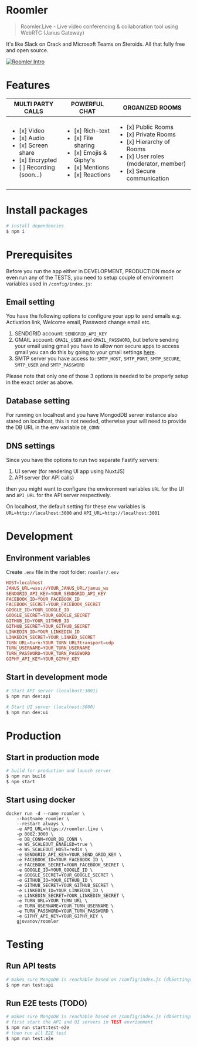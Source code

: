 # Roomler

> Roomler.Live - Live video conferencing & collaboration tool using WebRTC (Janus Gateway)

It's like Slack on Crack and Microsoft Teams on Steroids.
All that fully free and open source. 


[![Roomler Intro](https://img.youtube.com/vi/lzHeRwVDfPQ/0.jpg)](https://www.youtube.com/watch?v=lzHeRwVDfPQ)

# Features

| MULTI PARTY CALLS       | POWERFUL CHAT           | ORGANIZED ROOMS         |
|-------------------------|-------------------------|-------------------------|
| <ul><li>[x] Video</li><li>[x] Audio</li><li>[x] Screen share</li><li>[x] Encrypted</li><li>[ ] Recording (soon...)</li></ul> | <ul><li>[x] Rich-text</li><li>[x] File sharing</li><li>[x] Emojis & Giphy's</li><li>[x] Mentions</li><li>[x] Reactions</li></ul> | <ul><li>[x] Public Rooms</li><li>[x] Private Rooms</li><li>[x] Hierarchy of Rooms</li><li>[x] User roles (moderator, member)</li><li>[x] Secure communication</li></ul> |



# Install packages
``` bash
# install dependencies
$ npm i
```

# Prerequisites
Before you run the app either in DEVELOPMENT, PRODUCTION mode or even run any of the TESTS, you need to setup couple of environment variables used in `/config/index.js`:

## Email setting
You have the following options to configure your app to send emails e.g. Activation link, Welcome email, Password change email etc.
1. SENDGRID account: `SENDGRID_API_KEY`
2. GMAIL account: `GMAIL_USER` and `GMAIL_PASSWORD`, but before sending your email using gmail you have to allow non secure apps to access gmail you can do this by going to your gmail settings [here](https://myaccount.google.com/lesssecureapps).
3. SMTP server you have access to: `SMTP_HOST`, `SMTP_PORT`, `SMTP_SECURE`, `SMTP_USER` and `SMTP_PASSWORD`

Please note that only one of those 3 options is needed to be properly setup in the exact order as above.

## Database setting
For running on localhost and you have MongodDB server instance also stared on localhost, this is not needed, otherwise your will need to provide the DB URL in the env variable `DB_CONN`

## DNS settings
Since you have the options to run two separate Fastify servers:
1. UI server (for rendering UI app using NuxtJS)
2. API server (for API calls)

then you might want to configure the environment variables `URL` for the UI and `API_URL` for the API server respectively.

On localhost, the default setting for these env variables is `URL=http://localhost:3000` and `API_URL=http://localhost:3001`


# Development

## Environment variables
Create `.env` file in the root folder: `roomler/.env`

```toml
HOST=localhost
JANUS_URL=wss://YOUR_JANUS_URL/janus_ws
SENDGRID_API_KEY=YOUR_SENDGRID_API_KEY
FACEBOOK_ID=YOUR_FACEBOOK_ID
FACEBOOK_SECRET=YOUR_FACEBOOK_SECRET
GOOGLE_ID=YOUR_GOOGLE_ID
GOOGLE_SECRET=YOUR_GOOGLE_SECRET
GITHUB_ID=YOUR_GITHUB_ID
GITHUB_SECRET=YOUR_GITHUB_SECRET
LINKEDIN_ID=YOUR_LINKEDIN_ID
LINKEDIN_SECRET=YOUR_LINKED_SECRET
TURN_URL=turn:YOUR_TURN_URL?transport=udp
TURN_USERNAME=YOUR_TURN_USERNAME
TURN_PASSWORD=YOUR_TURN_PASSWORD
GIPHY_API_KEY=YOUR_GIPHY_KEY
```


## Start in development mode

``` bash
# Start API server (localhost:3001)
$ npm run dev:api

# Start UI server (localhost:3000)
$ npm run dev:ui
```

# Production
## Start in production mode

``` bash
# build for production and launch server
$ npm run build
$ npm start
```

## Start using docker
```
docker run -d --name roomler \
    --hostname roomler \
    --restart always \
    -e API_URL=https://roomler.live \
    -p 8082:3000 \
    -e DB_CONN=YOUR_DB_CONN \
    -e WS_SCALEOUT_ENABLED=true \
    -e WS_SCALEOUT_HOST=redis \
    -e SENDGRID_API_KEY=YOUR_SEND_GRID_KEY \
    -e FACEBOOK_ID=YOUR_FACEBOOK_ID \
    -e FACEBOOK_SECRET=YOUR_FACEBOOK_SECRET \
    -e GOOGLE_ID=YOUR_GOOGLE_ID \
    -e GOOGLE_SECRET=YOUR_GOOGLE_SECRET \
    -e GITHUB_ID=YOUR_GITHUB_ID \
    -e GITHUB_SECRET=YOUR_GITHUB_SECRET \
    -e LINKEDIN_ID=YOUR_LINKEDIN_ID \
    -e LINKEDIN_SECRET=YOUR_LINKEDIN_SECRET \
    -e TURN_URL=YOUR_TURN_URL \
    -e TURN_USERNAME=YOUR_TURN_USERNAME \
    -e TURN_PASSWORD=YOUR_TURN_PASSWORD \
    -e GIPHY_API_KEY=YOUR_GIPHY_KEY \
    gjovanov/roomler
```


# Testing
## Run API tests

``` bash
# makes sure MongoDB is reachable based on /config/index.js (dbSettings)
$ npm run test:api
```

## Run E2E tests (TODO)

``` bash
# makes sure MongoDB is reachable based on /config/index.js (dbSettings)
# first start the API and UI servers in TEST envrionment
$ npm run start:test-e2e
# then run all E2E test
$ npm run test:e2e

```
